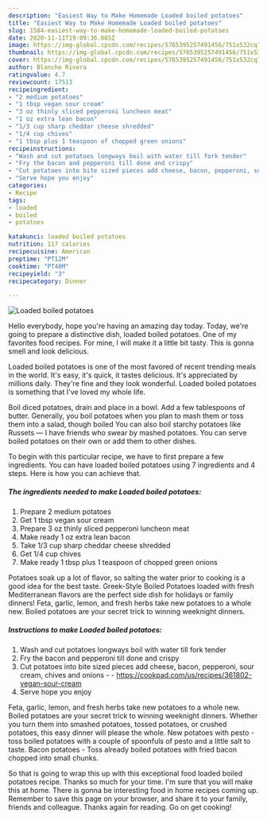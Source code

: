 ```yaml
---
description: "Easiest Way to Make Homemade Loaded boiled potatoes"
title: "Easiest Way to Make Homemade Loaded boiled potatoes"
slug: 1584-easiest-way-to-make-homemade-loaded-boiled-potatoes
date: 2020-11-11T19:09:36.665Z
image: https://img-global.cpcdn.com/recipes/5765395257491456/751x532cq70/loaded-boiled-potatoes-recipe-main-photo.jpg
thumbnail: https://img-global.cpcdn.com/recipes/5765395257491456/751x532cq70/loaded-boiled-potatoes-recipe-main-photo.jpg
cover: https://img-global.cpcdn.com/recipes/5765395257491456/751x532cq70/loaded-boiled-potatoes-recipe-main-photo.jpg
author: Blanche Rivera
ratingvalue: 4.7
reviewcount: 17513
recipeingredient:
- "2 medium potatoes"
- "1 tbsp vegan sour cream"
- "3 oz thinly sliced pepperoni luncheon meat"
- "1 oz extra lean bacon"
- "1/3 cup sharp cheddar cheese shredded"
- "1/4 cup chives"
- "1 tbsp plus 1 teaspoon of chopped green onions"
recipeinstructions:
- "Wash and cut potatoes longways boil with water till fork tender"
- "Fry the bacon and pepperoni till done and crispy"
- "Cut potatoes into bite sized pieces add cheese, bacon, pepperoni, sour cream, chives and onions  https://cookpad.com/us/recipes/361802-vegan-sour-cream"
- "Serve hope you enjoy"
categories:
- Recipe
tags:
- loaded
- boiled
- potatoes

katakunci: loaded boiled potatoes 
nutrition: 117 calories
recipecuisine: American
preptime: "PT12M"
cooktime: "PT40M"
recipeyield: "3"
recipecategory: Dinner

---
```



![Loaded boiled potatoes](https://img-global.cpcdn.com/recipes/5765395257491456/751x532cq70/loaded-boiled-potatoes-recipe-main-photo.jpg)

Hello everybody, hope you're having an amazing day today. Today, we're going to prepare a distinctive dish, loaded boiled potatoes. One of my favorites food recipes. For mine, I will make it a little bit tasty. This is gonna smell and look delicious.

Loaded boiled potatoes is one of the most favored of recent trending meals in the world. It's easy, it's quick, it tastes delicious. It's appreciated by millions daily. They're fine and they look wonderful. Loaded boiled potatoes is something that I've loved my whole life.

Boil diced potatoes, drain and place in a bowl. Add a few tablespoons of butter. Generally, you boil potatoes when you plan to mash them or toss them into a salad, though boiled You can also boil starchy potatoes like Russets — I have friends who swear by mashed potatoes. You can serve boiled potatoes on their own or add them to other dishes.


To begin with this particular recipe, we have to first prepare a few ingredients. You can have loaded boiled potatoes using 7 ingredients and 4 steps. Here is how you can achieve that.

<!--inarticleads1-->

##### The ingredients needed to make Loaded boiled potatoes:

1. Prepare 2 medium potatoes
1. Get 1 tbsp vegan sour cream
1. Prepare 3 oz thinly sliced pepperoni luncheon meat
1. Make ready 1 oz extra lean bacon
1. Take 1/3 cup sharp cheddar cheese shredded
1. Get 1/4 cup chives
1. Make ready 1 tbsp plus 1 teaspoon of chopped green onions


Potatoes soak up a lot of flavor, so salting the water prior to cooking is a good idea for the best taste. Greek-Style Boiled Potatoes loaded with fresh Mediterranean flavors are the perfect side dish for holidays or family dinners! Feta, garlic, lemon, and fresh herbs take new potatoes to a whole new. Boiled potatoes are your secret trick to winning weeknight dinners. 

<!--inarticleads2-->

##### Instructions to make Loaded boiled potatoes:

1. Wash and cut potatoes longways boil with water till fork tender
1. Fry the bacon and pepperoni till done and crispy
1. Cut potatoes into bite sized pieces add cheese, bacon, pepperoni, sour cream, chives and onions -  - https://cookpad.com/us/recipes/361802-vegan-sour-cream
1. Serve hope you enjoy


Feta, garlic, lemon, and fresh herbs take new potatoes to a whole new. Boiled potatoes are your secret trick to winning weeknight dinners. Whether you turn them into smashed potatoes, tossed potatoes, or crushed potatoes, this easy dinner will please the whole. New potatoes with pesto - toss boiled potatoes with a couple of spoonfuls of pesto and a little salt to taste. Bacon potatoes - Toss already boiled potatoes with fried bacon chopped into small chunks. 

So that is going to wrap this up with this exceptional food loaded boiled potatoes recipe. Thanks so much for your time. I'm sure that you will make this at home. There is gonna be interesting food in home recipes coming up. Remember to save this page on your browser, and share it to your family, friends and colleague. Thanks again for reading. Go on get cooking!
